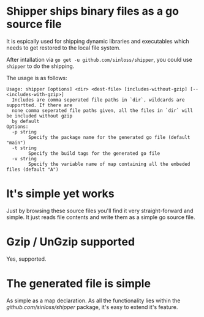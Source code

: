 # Shipper ships binary files as a go source file

It is espically used for shipping dynamic libraries and executables which
needs to get restored to the local file system.

After intallation via `go get -u github.com/sinloss/shipper`, you could use
`shipper` to do the shipping.

The usage is as follows:
```
Usage: shipper [options] <dir> <dest-file> [includes-without-gzip] [-- <includes-with-gzip>]
  Includes are comma seperated file paths in `dir`, wildcards are supportted. If there are
  none comma seperated file paths given, all the files in `dir` will be included without gzip
  by default
Options:
  -p string
        Specify the package name for the generated go file (default "main")
  -t string
        Specify the build tags for the generated go file
  -v string
        Specify the variable name of map containing all the embeded files (default "A")
```


# It's simple yet works

Just by browsing these source files you'll find it very straight-forward
and simple. It just reads file contents and write them as a simple go 
source file.

# Gzip / UnGzip supported

Yes, supported.

# The generated file is simple

As simple as a map declaration. As all the functionality lies within the
*github.com/sinloss/shipper* package, it's easy to extend it's feature.